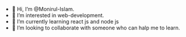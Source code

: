 - 👋 Hi, I’m @Monirul-Islam.
- 👀 I’m interested in web-development.
- 🌱 I’m currently learning react js and node js
- 💞️ I’m looking to collaborate with someone who can halp me to learn. 

<!---
Monirul-Islam80/Monirul-Islam80 is a ✨ special ✨ repository because its `README.md` (this file) appears on your GitHub profile.
You can click the Preview link to take a look at your changes.
--->
